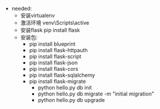* needed:
    * 安装virtualenv
    * 激活环境 venv\Scripts\active
    * 安装flask   pip install flask
    * 安装包:
        * pip install blueprint
        * pip install flask-httpauth
        * pip install flask-script
        * pip install flask-json
        * pip install flask-cors
        * pip install flask-sqlalchemy
        * pip install flask-migrate
            * python hello.py db init
            * python hello.py db migrate -m "initial migration"
            * python hello.py db upgrade


